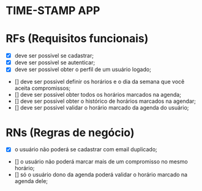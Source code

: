 # TIME-STAMP APP

# RFs (Requisitos funcionais)
- [x] deve ser possivel se cadastrar;
- [x] deve ser possivel se autenticar;
- [x] deve ser possivel obter o perfil de um usuário logado;
- [] deve ser possivel definir os horários e o dia da semana que você aceita compromissos;
- [] deve ser possivel obter todos os horários marcados na agenda;
- [] deve ser possivel obter o histórico de horários marcados na agendar;
- [] deve ser possivel validar o horário marcado da agenda do usuário;

# RNs (Regras de negócio)
- [x] o usuário não poderá se cadastrar com email duplicado;
- [] o usuário não poderá marcar mais de um compromisso no mesmo horário;
- [] só o usuário dono da agenda poderá validar o horário marcado na agenda dele;
